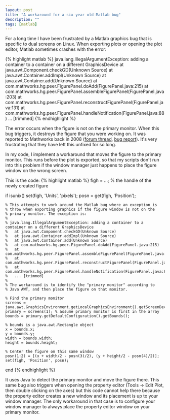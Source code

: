 ```yaml
---
layout: post
title: "A workaround for a six year old Matlab bug"
description: ""
tags: [matlab]
---
```


For a long time I have been frustrated by a Matlab graphics bug that is specific to dual screens on Linux. When exporting plots or opening the plot editor, Matlab sometimes crashes with the error:

{% highlight matlab %}
java.lang.IllegalArgumentException: adding a container to a container on a different GraphicsDevice
at java.awt.Component.checkGD(Unknown Source)
at java.awt.Container.addImpl(Unknown Source)
at java.awt.Container.add(Unknown Source)
at com.mathworks.hg.peer.FigurePanel.doAdd(FigurePanel.java:215)
at com.mathworks.hg.peer.FigurePanel.assembleFigurePanel(FigurePanel.java:203)
at com.mathworks.hg.peer.FigurePanel.reconstructFigurePanel(FigurePanel.java:131)
at com.mathworks.hg.peer.FigurePanel.handleNotification(FigurePanel.java:88)
... [trimmed]
{% endhighlight %}

The error occurs when the figure is not on the primary monitor. When this bug triggers, it destroys the figure that you were working on. It was reported to Mathworks back in 2008 ([forum thread](http://www.mathworks.com.au/matlabcentral/newsreader/view_thread/169024), [bug report](http://www.mathworks.com/support/bugreports/383414)). It's very frustrating that they have left this unfixed for so long.

In my code, I implement a workaround that moves the figure to the primary monitor. This runs before the plot is exported, so that my scripts don't run into this problem if the window manager just happens to place the figure window on the wrong screen.

This is the code:
{% highlight matlab %}
figh = ...; % the handle of the newly created figure

if isunix()
    set(figh, 'Units', 'pixels');
    posn = get(figh, 'Position');

    % This attempts to work around the Matlab bug where an exception is
    % throw when exporting graphics if the figure window is not on the
    % primary monitor. The exception is:
    %
    % java.lang.IllegalArgumentException: adding a container to a container on a different GraphicsDevice
    %   at java.awt.Component.checkGD(Unknown Source)
    % 	at java.awt.Container.addImpl(Unknown Source)
    % 	at java.awt.Container.add(Unknown Source)
    % 	at com.mathworks.hg.peer.FigurePanel.doAdd(FigurePanel.java:215)
    % 	at com.mathworks.hg.peer.FigurePanel.assembleFigurePanel(FigurePanel.java:203)
    % 	at com.mathworks.hg.peer.FigurePanel.reconstructFigurePanel(FigurePanel.java:131)
    % 	at com.mathworks.hg.peer.FigurePanel.handleNotification(FigurePanel.java:88)
    %   ... [trimmed]
    %
    % The workaround is to identify the "primary monitor" according to
    % Java AWT, and then place the figure on that monitor.

    % Find the primary monitor
    screens = java.awt.GraphicsEnvironment.getLocalGraphicsEnvironment().getScreenDevices();
    primary = screens(1); % assume primary monitor is first in the array
    bounds = primary.getDefaultConfiguration().getBounds();

    % bounds is a java.awt.Rectangle object
    x = bounds.x;
    y = bounds.y;
    width = bounds.width;
    height = bounds.height;

    % Center the figure on this same window
    posn(1:2) = [(x + width/2 - posn(3)/2), (y + height/2 - posn(4)/2)];
    set(figh, 'Position', posn);
end
{% endhighlight %}

It uses Java to detect the primary monitor and move the figure there. This same bug also triggers when opening the property editor (Tools -> Edit Plot, then double clicking on the axes) but this code cannot help there because the property editor creates a new window and its placement is up to your window manager. The only workaround in that case is to configure your window manager to always place the property editor window on your primary monitor.
